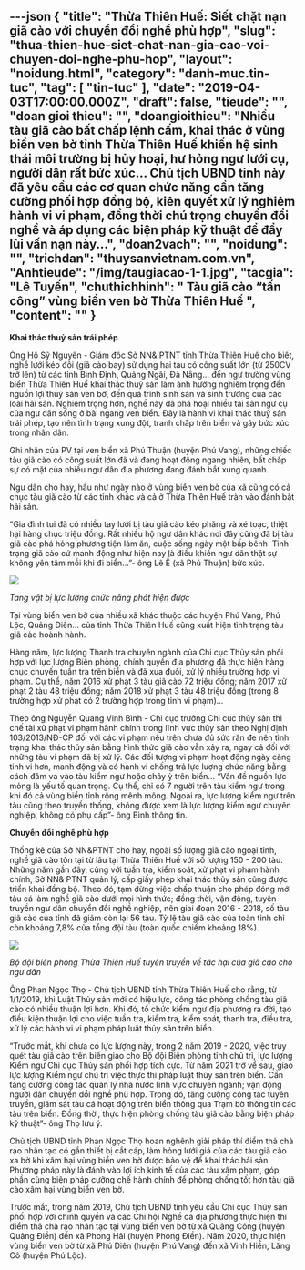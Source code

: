 ---json
{
    "title": "Thừa Thiên Huế: Siết chặt nạn giã cào với chuyển đổi nghề phù hợp",
    "slug": "thua-thien-hue-siet-chat-nan-gia-cao-voi-chuyen-doi-nghe-phu-hop",
    "layout": "noidung.html",
    "category": "danh-muc.tin-tuc",
    "tag": [
        "tin-tuc"
    ],
    "date": "2019-04-03T17:00:00.000Z",
    "draft": false,
    "tieude": "",
    "doan gioi thieu": "",
    "doangioithieu": "Nhiều tàu giã cào bất chấp lệnh cấm, khai thác ở vùng biển ven bờ tỉnh Thừa Thiên Huế khiến hệ sinh thái môi trường bị hủy hoại, hư hỏng ngư lưới cụ, người dân rất bức xúc... Chủ tịch UBND tỉnh này đã yêu cầu các cơ quan chức năng cần tăng cường phối hợp đồng bộ, kiên quyết xử lý nghiêm hành vi vi phạm, đồng thời chú trọng chuyển đổi nghề và áp dụng các biện pháp kỹ thuật để đẩy lùi vấn nạn này...",
    "doan2vach": "",
    "noidung": "",
    "trichdan": "thuysanvietnam.com.vn",
    "Anhtieude": "/img/taugiacao-1-1.jpg",
    "tacgia": "Lê Tuyến",
    "chuthichhinh": " Tàu giã cào “tấn công” vùng biển ven bờ Thừa Thiên Huế ",
    "__content__": ""
}
---
<p><strong>Khai th&aacute;c thuỷ sản tr&aacute;i ph&eacute;p</strong></p>

<p>&Ocirc;ng Hồ Sỹ Nguy&ecirc;n - Gi&aacute;m đốc Sở NN&amp; PTNT tỉnh Thừa Thi&ecirc;n Huế cho biết, nghề lưới k&eacute;o đ&ocirc;i (gi&atilde; c&agrave;o bay) sử dụng hai t&agrave;u c&oacute; c&ocirc;ng suất lớn (từ 250CV trở l&ecirc;n) từ c&aacute;c tỉnh B&igrave;nh Định, Quảng Ng&atilde;i, Đ&agrave; Nẵng&hellip; đến ngư trường v&ugrave;ng biển Thừa Thi&ecirc;n Huế khai th&aacute;c thuỷ sản l&agrave;m ảnh hưởng nghi&ecirc;m trọng đến nguồn lợi thuỷ sản ven bờ, đến qu&aacute; tr&igrave;nh sinh sản v&agrave; sinh trưởng của c&aacute;c lo&agrave;i hải sản. Nghi&ecirc;m trọng hơn, nghề n&agrave;y đ&atilde; ph&aacute; hoại nhiều t&agrave;i sản ngư cụ của ngư d&acirc;n sống ở b&atilde;i ngang ven biển. Đ&acirc;y l&agrave; h&agrave;nh vi khai th&aacute;c thuỷ sản tr&aacute;i ph&eacute;p, tạo n&ecirc;n t&igrave;nh trạng xung đột, tranh chấp tr&ecirc;n biển v&agrave; g&acirc;y bức x&uacute;c trong nh&acirc;n d&acirc;n.</p>

<p>Ghi nhận của PV tại ven biển x&atilde; Ph&uacute; Thuận (huyện Ph&uacute; Vang), những chiếc t&agrave;u gi&atilde; c&agrave;o c&oacute; c&ocirc;ng suất lớn đ&atilde; v&agrave; đang hoạt động ngang nhi&ecirc;n, bất chấp sự c&oacute; mặt của nhiều ngư d&acirc;n địa phương đang đ&aacute;nh bắt xung quanh.</p>

<p>Ngư d&acirc;n cho hay, hầu như ng&agrave;y n&agrave;o ở v&ugrave;ng biển ven bờ của x&atilde; cũng c&oacute; cả chục t&agrave;u gi&atilde; c&agrave;o từ c&aacute;c tỉnh kh&aacute;c v&agrave; cả ở Thừa Thi&ecirc;n Huế tr&agrave;n v&agrave;o đ&aacute;nh bắt hải sản.</p>

<p>&ldquo;Gia đ&igrave;nh tui đ&atilde; c&oacute; nhiều tay lưới bị t&agrave;u gi&atilde; c&agrave;o k&eacute;o phăng v&agrave; x&eacute; toạc, thiệt hại h&agrave;ng chục triệu đồng. Rất nhiều hộ ngư d&acirc;n kh&aacute;c nơi đ&acirc;y cũng đ&atilde; bị t&agrave;u gi&atilde; c&agrave;o ph&aacute; hỏng phương tiện l&agrave;m ăn, cuộc sống ng&agrave;y một bấp b&ecirc;nh &nbsp;T&igrave;nh trạng gi&atilde; c&agrave;o cứ manh động như hiện nay l&agrave; điều khiến ngư d&acirc;n thật sự kh&ocirc;ng y&ecirc;n t&acirc;m mỗi khi đi biển...&rdquo;- &ocirc;ng L&ecirc; Ế (x&atilde; Ph&uacute; Thuận) bức x&uacute;c.</p>

<p><img src="https://cdn.baotainguyenmoitruong.vn/uploads/news/2019_04/taugiacao-2-1.jpg" /></p>

<p><em>Tang vật bị lực lượng chức năng ph&aacute;t hiện được&nbsp;</em></p>

<p>Tại v&ugrave;ng biển ven bờ của nhiều x&atilde; kh&aacute;c thuộc c&aacute;c huyện Ph&uacute; Vang, Ph&uacute; Lộc, Quảng Điền... của tỉnh Thừa Thi&ecirc;n Huế cũng xuất hiện t&igrave;nh trạng t&agrave;u gi&atilde; c&agrave;o ho&agrave;nh h&agrave;nh.</p>

<p>H&agrave;ng năm, lực lượng Thanh tra chuy&ecirc;n ng&agrave;nh của Chi cục Thủy sản phối hợp với lực lượng Bi&ecirc;n ph&ograve;ng, ch&iacute;nh quyền địa phương đ&atilde; thực hiện h&agrave;ng chục chuyến tuần tra tr&ecirc;n biển v&agrave; đ&atilde; xua đuổi, xử l&yacute; nhiều trường hợp vi phạm. Cụ thể, năm 2016 xử phạt 3 t&agrave;u gi&atilde; c&agrave;o 72 triệu đồng; năm 2017 xử phạt 2 t&agrave;u 48 triệu đồng; năm 2018 xử phạt 3 t&agrave;u 48 triệu đồng (trong 8 trường hợp xử phạt c&oacute; 2 trường hợp trong tỉnh vi phạm)&hellip;</p>

<p>Theo &ocirc;ng Nguyễn Quang Vinh B&igrave;nh - Chi cục trưởng Chi cục thủy sản th&igrave; chế t&agrave;i xử phạt vi phạm h&agrave;nh ch&iacute;nh trong lĩnh vực thủy sản theo Nghị định 103/2013/NĐ-CP đối với c&aacute;c vi phạm n&ecirc;u tr&ecirc;n chưa đủ sức răn đe n&ecirc;n t&igrave;nh trạng khai th&aacute;c thủy sản bằng h&igrave;nh thức gi&atilde; c&agrave;o vẫn xảy ra, ngay cả đối với những t&agrave;u vi phạm đ&atilde; bị xử l&yacute;. C&aacute;c đối tượng vi phạm hoạt động ng&agrave;y c&agrave;ng tinh vi hơn, manh động v&agrave; c&oacute; h&agrave;nh vi chống trả lực lượng chức năng bằng c&aacute;ch đ&acirc;m va v&agrave;o t&agrave;u kiểm ngư hoặc ch&acirc;y ỳ tr&ecirc;n biển... &ldquo;Vấn đề nguồn lực mỏng l&agrave; yếu tố quan trọng. Cụ thể, chỉ c&oacute; 7 người tr&ecirc;n t&agrave;u kiểm ngư trong khi đ&oacute; cả v&ugrave;ng biển tỉnh rộng m&ecirc;nh m&ocirc;ng. Ngo&agrave;i ra, lực lượng kiểm ngư tr&ecirc;n t&agrave;u cũng theo truyền thống, kh&ocirc;ng được xem l&agrave; lực lượng kiểm ngư chuy&ecirc;n nghiệp, kh&ocirc;ng c&oacute; phụ cấp&rdquo;- &ocirc;ng B&igrave;nh th&ocirc;ng tin.</p>

<p><strong>Chuyển đổi nghề ph&ugrave; hợp</strong></p>

<p>Thống k&ecirc; của Sở NN&amp;PTNT cho hay, ngo&agrave;i số lượng gi&atilde; c&agrave;o ngoại tỉnh, nghề gi&atilde; c&agrave;o tồn tại từ l&acirc;u tại Thừa Thi&ecirc;n Huế với số lượng 150 - 200 t&agrave;u. Những năm gần đ&acirc;y, c&ugrave;ng với tuần tra, kiểm so&aacute;t, xử phạt vi phạm h&agrave;nh ch&iacute;nh, Sở NN&amp; PTNT quản l&yacute;, cấp giấy ph&eacute;p khai th&aacute;c thủy sản cũng được triển khai đồng bộ. Theo đ&oacute;, tạm dừng việc chấp thuận cho ph&eacute;p đ&oacute;ng mới t&agrave;u c&aacute; l&agrave;m nghề gi&atilde; c&agrave;o dưới mọi h&igrave;nh thức; đồng thời, vận động, tuy&ecirc;n truyền ngư d&acirc;n chuyển đổi nghề nghiệp, n&ecirc;n giai đoạn 2016 - 2018, số t&agrave;u gi&atilde; c&agrave;o của tỉnh đ&atilde; giảm c&ograve;n lại 56 t&agrave;u. Tỷ lệ t&agrave;u gi&atilde; c&agrave;o của to&agrave;n tỉnh chỉ c&ograve;n khoảng 7,8% của tổng đội t&agrave;u (to&agrave;n quốc chiếm khoảng 18%).</p>

<p><img src="https://cdn.baotainguyenmoitruong.vn/uploads/news/2019_04/taugiacao-3-1.jpg" /></p>

<p><em>Bộ đội bi&ecirc;n ph&ograve;ng Thừa Thi&ecirc;n Huế tuy&ecirc;n truyền về t&aacute;c hại của gi&atilde; c&agrave;o cho ngư d&acirc;n&nbsp;</em></p>

<p>&Ocirc;ng Phan Ngọc Thọ - Chủ tịch UBND tỉnh Thừa Thi&ecirc;n Huế cho rằng, từ 1/1/2019, khi Luật Thủy sản mới c&oacute; hiệu lực, c&ocirc;ng t&aacute;c ph&ograve;ng chống t&agrave;u gi&atilde; c&agrave;o c&oacute; nhiều thuận lợi hơn. Khi đ&oacute;, tổ chức kiểm ngư địa phương ra đời, tạo điều kiện thuận lợi cho việc tuần tra, kiểm tra, kiểm so&aacute;t, thanh tra, điều tra, xử l&yacute; c&aacute;c h&agrave;nh vi vi phạm ph&aacute;p luật thủy sản tr&ecirc;n biển.</p>

<p>&ldquo;Trước mắt, khi chưa c&oacute; lực lượng n&agrave;y, trong 2 năm 2019 - 2020, việc truy qu&eacute;t t&agrave;u gi&atilde; c&agrave;o tr&ecirc;n biển giao cho Bộ đội Bi&ecirc;n ph&ograve;ng tỉnh chủ tr&igrave;, lực lượng Kiểm ngư Chi cục Thủy sản phối hợp t&iacute;ch cực. Từ năm 2021 trở về sau, giao lực lượng Kiểm ngư chủ tr&igrave; việc thực thi ph&aacute;p luật thủy sản tr&ecirc;n biển. Cần tăng cường c&ocirc;ng t&aacute;c quản l&yacute; nh&agrave; nước lĩnh vực chuy&ecirc;n ng&agrave;nh; vận động người d&acirc;n chuyển đổi nghề ph&ugrave; hợp. Trong đ&oacute;, tăng cường c&ocirc;ng t&aacute;c tuy&ecirc;n truyền, gi&aacute;m s&aacute;t t&agrave;u c&aacute; hoạt động tr&ecirc;n biển th&ocirc;ng qua Trạm bờ th&ocirc;ng tin c&aacute;c t&agrave;u tr&ecirc;n biển. Đồng thời, thực hiện ph&ograve;ng chống t&agrave;u gi&atilde; c&agrave;o bằng biện ph&aacute;p kỹ thuật&rdquo;- &ocirc;ng Thọ lưu &yacute;.</p>

<p>Chủ tịch UBND tỉnh Phan Ngọc Thọ hoan ngh&ecirc;nh giải ph&aacute;p th&iacute; điểm thả ch&agrave; rạo nh&acirc;n tạo c&oacute; gắn thiết bị cắt c&aacute;p, l&agrave;m hỏng lưới gi&atilde; của c&aacute;c t&agrave;u gi&atilde; c&agrave;o xa bờ khi x&acirc;m hại v&ugrave;ng biển ven bờ được bảo vệ để khai th&aacute;c hải sản. Phương ph&aacute;p n&agrave;y l&agrave; đ&aacute;nh v&agrave;o lợi &iacute;ch kinh tế của c&aacute;c t&agrave;u x&acirc;m phạm, g&oacute;p phần c&ugrave;ng biện ph&aacute;p cưỡng chế h&agrave;nh ch&iacute;nh để ph&ograve;ng chống tốt hơn t&agrave;u gi&atilde; c&agrave;o x&acirc;m hại v&ugrave;ng biển ven bờ.</p>

<p>Trước mắt, trong năm 2019, Chủ tịch UBND tỉnh y&ecirc;u cầu Chi cục Thủy sản phối hợp với ch&iacute;nh quyền v&agrave; c&aacute;c Chi hội Nghề c&aacute; địa phương thực hiện th&iacute; điểm thả ch&agrave; rạo nh&acirc;n tạo tại v&ugrave;ng biển ven bờ từ x&atilde; Quảng C&ocirc;ng (huyện Quảng Điền) đến x&atilde; Phong Hải (huyện Phong Điền). Năm 2020, thực hiện v&ugrave;ng biển ven bờ từ x&atilde; Ph&uacute; Di&ecirc;n (huyện Ph&uacute; Vang) đến x&atilde; Vinh Hiền, Lăng C&ocirc; (huyện Ph&uacute; Lộc).</p>
